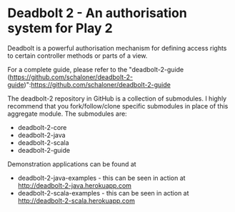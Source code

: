 # Deadbolt 2 - An authorisation system for Play 2 #

Deadbolt is a powerful authorisation mechanism for defining access rights to certain controller methods or parts of a view.

For a complete guide, please refer to the "deadbolt-2-guide (https://github.com/schaloner/deadbolt-2-guide)":https://github.com/schaloner/deadbolt-2-guide

The deadbolt-2 repository in GitHub is a collection of submodules.  I highly recommend that you fork/follow/clone specific submodules in place of this aggregate module.  The submodules are:

* deadbolt-2-core
* deadbolt-2-java
* deadbolt-2-scala
* deadbolt-2-guide

Demonstration applications can be found at 
* deadbolt-2-java-examples - this can be seen in action at <http://deadbolt-2-java.herokuapp.com>
* deadbolt-2-scala-examples - this can be seen in action at <http://deadbolt-2-scala.herokuapp.com>
